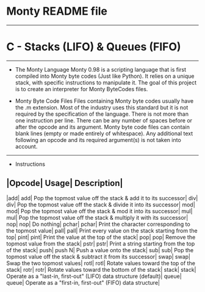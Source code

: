 # Monty README file
-------------------------------------------------------------------------------
# C - Stacks (LIFO) & Queues (FIFO)
-------------------------------------------------------------------------------
- The Monty Language
Monty 0.98 is a scripting language that is first compiled into Monty byte codes (Just like Python). It relies on a unique stack, with specific instructions to manipulate it. The goal of this project is to create an interpreter for Monty ByteCodes files.

- Monty Byte Code Files
Files containing Monty byte codes usually have the .m extension. Most of the industry uses this standard but it is not required by the specification of the language. There is not more than one instruction per line. There can be any number of spaces before or after the opcode and its argument. Monty byte code files can contain blank lines (empty or made entirely of whitespace). Any additional text following an opcode and its required argument(s) is not taken into account.
-------------------------------------------------------------------------------
- Instructions

|Opcode|	Usage|	Description|
-------------------------------------------------------------------------------
|add|	add|	Pop the topmost value off the stack & add it to its successor|
div|	div|	Pop the topmost value off the stack & divide it into its successor|
mod|	mod|	Pop the topmost value off the stack & mod it into its successor|
mul|	mul|	Pop the topmost value off the stack & multiply it with its successor|
nop|	nop|	Do nothing|
pchar|	pchar|	Print the character corresponding to the topmost value|
pall|	pall|	Print every value on the stack starting from the top|
pint|	pint|	Print the value at the top of the stack|
pop|	pop|	Remove the topmost value from the stack|
pstr|	pstr|	Print a string starting from the top of the stack|
push|	push N|	Push a value onto the stack|
sub|	sub|	Pop the topmost value off the stack & subtract it from its successor|
swap|	swap|	Swap the two topmost values|
rotl|	rotl|	Rotate values toward the top of the stack|
rotr|	rotr|	Rotate values toward the bottom of the stack|
stack|	stack|	Operate as a "last-in, first-out" (LIFO) data structure (default)|
queue|	queue|	Operate as a "first-in, first-out" (FIFO) data structure|
